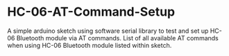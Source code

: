 # HC-06-AT-Command-Setup
A simple arduino sketch using software serial library to test and set up HC-06 Bluetooth module via AT commands.
List of all available AT commands when using HC-06 Bluetooth module listed within sketch.
